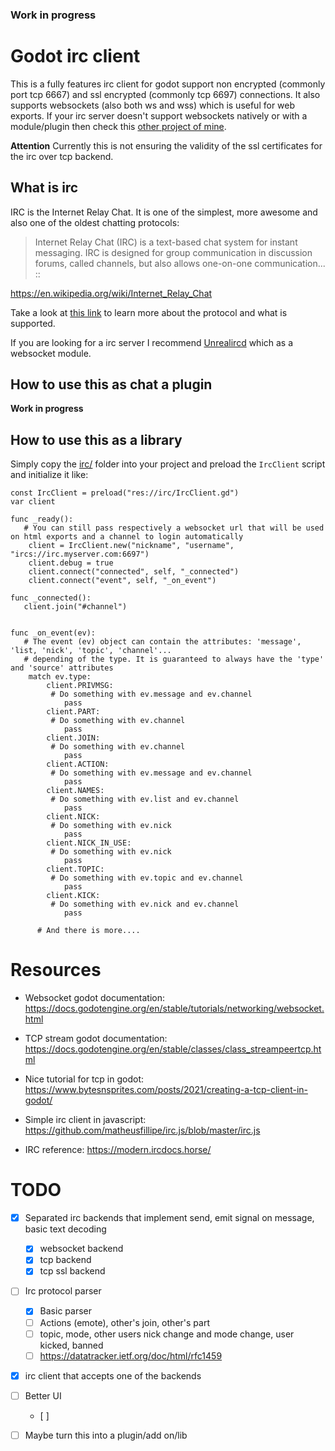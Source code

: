 ### Work in progress


# Godot irc client

This is a fully features irc client for godot support non encrypted (commonly port tcp 6667) and ssl encrypted (commonly tcp 6697) connections. It also supports websockets (also both ws and wss) which is useful for web exports. If your irc server doesn't support websockets natively or with a module/plugin then check this [other project of mine](https://github.com/matheusfillipe/ws2irc).

**Attention** Currently this is not ensuring the validity of the ssl certificates for the irc over tcp backend.

## What is irc
IRC is the Internet Relay Chat. It is one of the simplest, more awesome and also one of the oldest chatting protocols:

> Internet Relay Chat (IRC) is a text-based chat system for instant messaging. IRC is designed for group communication in discussion forums, called channels, but also allows one-on-one communication... :: 

https://en.wikipedia.org/wiki/Internet_Relay_Chat

Take a look at [this link](https://datatracker.ietf.org/doc/html/rfc1459) to learn more about the protocol and what is supported.

If you are looking for a irc server I recommend [Unrealircd](https://www.unrealircd.org/) which as a websocket module.

## How to use this as chat a plugin

**Work in progress**


## How to use this as a library

Simply copy the [irc/](https://github.com/matheusfillipe/gircc/tree/master/irc) folder into your project and preload the `IrcClient` script and initialize it like:

``` gdscript
const IrcClient = preload("res://irc/IrcClient.gd")
var client

func _ready():
   # You can still pass respectively a websocket url that will be used on html exports and a channel to login automatically
	client = IrcClient.new("nickname", "username", "ircs://irc.myserver.com:6697")
	client.debug = true
	client.connect("connected", self, "_connected")
	client.connect("event", self, "_on_event")
   
func _connected():
   client.join("#channel")
   
   
func _on_event(ev):
   # The event (ev) object can contain the attributes: 'message', 'list, 'nick', 'topic', 'channel'...
   # depending of the type. It is guaranteed to always have the 'type' and 'source' attributes
	match ev.type:
		client.PRIVMSG:
         # Do something with ev.message and ev.channel
            pass
		client.PART:
         # Do something with ev.channel
            pass
		client.JOIN:
         # Do something with ev.channel
            pass
		client.ACTION:
         # Do something with ev.message and ev.channel
			pass
		client.NAMES:
         # Do something with ev.list and ev.channel
			pass
		client.NICK:
         # Do something with ev.nick
			pass
		client.NICK_IN_USE:
         # Do something with ev.nick
			pass
		client.TOPIC:
         # Do something with ev.topic and ev.channel
			pass
		client.KICK:
         # Do something with ev.nick and ev.channel
			pass
         
      # And there is more....

```


# Resources

- Websocket godot documentation: https://docs.godotengine.org/en/stable/tutorials/networking/websocket.html

- TCP stream godot documentation: https://docs.godotengine.org/en/stable/classes/class_streampeertcp.html

- Nice tutorial for tcp in godot: https://www.bytesnsprites.com/posts/2021/creating-a-tcp-client-in-godot/

- Simple irc client in javascript: https://github.com/matheusfillipe/irc.js/blob/master/irc.js

- IRC reference: https://modern.ircdocs.horse/



# TODO

- [x] Separated irc backends that implement send, emit signal on message, basic text decoding
   - [x] websocket backend
   - [x] tcp backend
   - [x] tcp ssl backend
- [ ] Irc protocol parser
   - [x] Basic parser
   - [ ] Actions (emote), other's join, other's part
   - [ ] topic, mode, other users nick change and mode change, user kicked, banned
   - [ ] https://datatracker.ietf.org/doc/html/rfc1459
- [x] irc client that accepts one of the backends 
- [ ] Better UI
    - [ ]
- [ ] Maybe turn this into a plugin/add on/lib

